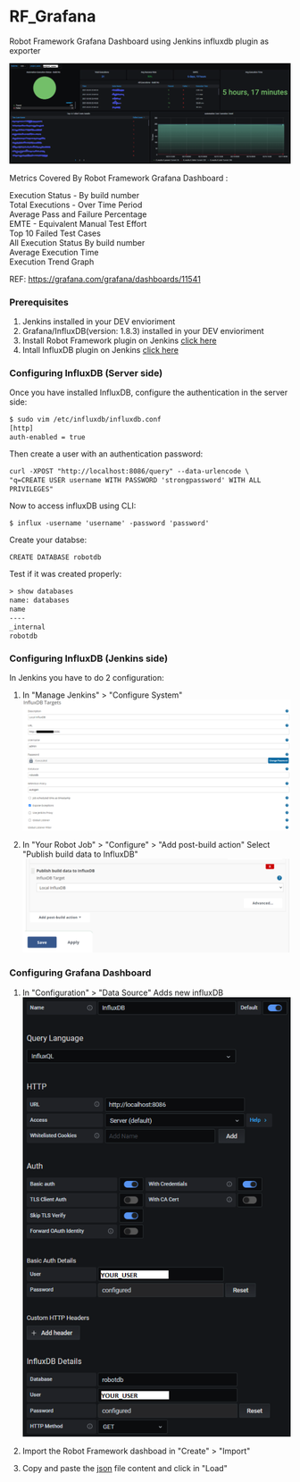 # RF_Grafana
Robot Framework Grafana Dashboard using Jenkins influxdb plugin as exporter  

![alt text](https://github.com/rcharaba/RF_Grafana/blob/main/Grafana_RF_Dashboard.PNG) 

Metrics Covered By Robot Framework Grafana Dashboard :

Execution Status - By build number    
Total Executions - Over Time Period    
Average Pass and Failure Percentage  
EMTE - Equivalent Manual Test Effort    
Top 10 Failed Test Cases    
All Execution Status By build number   
Average Execution Time    
Execution Trend Graph  

REF: https://grafana.com/grafana/dashboards/11541

### Prerequisites
1. Jenkins installed in your DEV envioriment
2. Grafana/InfluxDB(version: 1.8.3) installed in your DEV envioriment
3. Install Robot Framework plugin on Jenkins [click here](https://plugins.jenkins.io/robot/)
4. Intall InfluxDB plugin on Jenkins [click here](https://plugins.jenkins.io/influxdb/)

### Configuring InfluxDB (Server side)

Once you have installed InfluxDB, configure the authentication in the server side:
```
$ sudo vim /etc/influxdb/influxdb.conf
[http]
auth-enabled = true
```
Then create a user with an authentication password:
```
curl -XPOST "http://localhost:8086/query" --data-urlencode \
"q=CREATE USER username WITH PASSWORD 'strongpassword' WITH ALL PRIVILEGES"
```
Now to access influxDB using CLI:
```
$ influx -username 'username' -password 'password'
```
Create your databse:
```
CREATE DATABASE robotdb
```
Test if it was created properly:
```
> show databases
name: databases
name
----
_internal
robotdb
```

### Configuring InfluxDB (Jenkins side)

In Jenkins you have to do 2 configuration:

1. In "Manage Jenkins" > "Configure System"
![alt text](https://github.com/rcharaba/RF_Grafana/blob/main/Jenkins_InfluxDB_general_config.png) 

2. In "Your Robot Job" > "Configure" > "Add post-build action" Select "Publish build data to InfluxDB"
![alt text](https://github.com/rcharaba/RF_Grafana/blob/main/Jenkins_InfluxDB_job_publish.PNG) 


### Configuring Grafana Dashboard
1. In "Configuration" > "Data Source" Adds new influxDB
![alt text](https://github.com/rcharaba/RF_Grafana/blob/main/Grafana_Influx_databse_config.PNG) 

2. Import the Robot Framework dashboad in "Create" > "Import"
3. Copy and paste the [json](https://github.com/rcharaba/RF_Grafana/blob/main/Robot_Framework_Grafana_Dashboard.json) file content and click in "Load"
